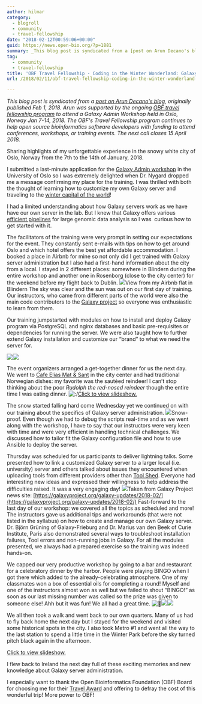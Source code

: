 ```yaml
---
author: hilmar
category:
  - blogroll
  - community
  - travel-fellowship
date: "2018-02-12T00:59:06+00:00"
guid: https://news.open-bio.org/?p=1881
summary: _This blog post is syndicated from a [post on Arun Decano's blog](https://arundecano.wordpress.com/2018/02/01/coding-in-the-winter-wonderland-galaxy-admin-training-in-oslo-2018/), originally published Feb 1, 2018. Arun was supported by the ongoing [OBF travel fellowship program](https://github.com/OBF/obf-docs/blob/master/Travel_fellowships.md) to attend a Galaxy Admin Workshop held in Oslo, Norway Jan 7-14, 2018._ _The OBF's Travel Fellowship program continues to help open source bioinformatics software developers with funding to attend conferences, workshops, or training events. The next call closes 15 April 2018._
tag:
  - community
  - travel-fellowship
title: 'OBF Travel Fellowship - Coding in the Winter Wonderland: Galaxy Admin Training in Oslo, 2018'
url: /2018/02/11/obf-travel-fellowship-coding-in-the-winter-wonderland-galaxy-admin-training-in-oslo-2018/

---
```

_This blog post is syndicated from a [post on Arun Decano's blog](https://arundecano.wordpress.com/2018/02/01/coding-in-the-winter-wonderland-galaxy-admin-training-in-oslo-2018/), originally published Feb 1, 2018. Arun was supported by the ongoing [OBF travel fellowship program](https://github.com/OBF/obf-docs/blob/master/Travel_fellowships.md) to attend a Galaxy Admin Workshop held in Oslo, Norway Jan 7-14, 2018._ _The OBF's Travel Fellowship program continues to help open source bioinformatics software developers with funding to attend conferences, workshops, or training events. The next call closes 15 April 2018._

Sharing highlights of my unforgettable experience in the snowy white city of Oslo, Norway from the 7th to the 14th of January, 2018.

I submitted a last-minute application for the [Galaxy Admin workshop](https://www.elixir-europe.org/events/european-galaxy-administrator-workshop) in the University of Oslo so I was extremely delighted when Dr. Nygard dropped me a message confirming my place for the training. I was thrilled with both the thought of learning how to customize my own Galaxy server and traveling to the [winter capital of the world](http://www.oslobusinessregion.no/oslo-world-winter-capital/)!

I had a limited understanding about how Galaxy servers work as we have have our own server in the lab. But I knew that Galaxy offers various [efficient pipelines](https://galaxyproject.github.io/training-material/) for large genomic data analysis so I was  curious how to get started with it.

The facilitators of the training were very prompt in setting our expectations for the event. They constantly sent e-mails with tips on how to get around Oslo and which hotel offers the best yet affordable accommodation. I booked a place in Airbnb for mine so not only did I get trained with Galaxy server administration but I also had a first-hand information about the city from a local. I stayed in 2 different places: somewhere in Blindern during the entire workshop and another one in Rosenborg (close to the city center) for the weekend before my flight back to Dublin.
![](https://arundecano.files.wordpress.com/2018/02/img-20180112-wa0005.jpg?w=1024&h=768)View from my Airbnb flat in Blindern
The sky was clear and the sun was out on our first day of training. Our instructors, who came from different parts of the world were also the main code contributors to the [Galaxy project](https://galaxyproject.github.io/) so everyone was enthusiastic to learn from them.

Our training jumpstarted with modules on how to install and deploy Galaxy program via PostgreSQL and nginx databases and basic pre-requisites or dependencies for running the server. We were also taught how to further extend Galaxy installation and customize our “brand” to what we need the server for.

[![](https://arundecano.files.wordpress.com/2018/02/mvdoslopic.jpg?w=150&h=113)](https://arundecano.wordpress.com/2018/02/01/coding-in-the-winter-wonderland-galaxy-admin-training-in-oslo-2018/mvdoslopic/)[![](https://arundecano.files.wordpress.com/2018/02/img_20180108_190035_851.jpg?w=150&h=102)](https://arundecano.wordpress.com/2018/02/01/coding-in-the-winter-wonderland-galaxy-admin-training-in-oslo-2018/img_20180108_190035_851/)

The event organizers arranged a get-together dinner for us the next day. We went to [Cafe Elias Mat & Sant](http://www.cafeelias.no/nb/) in the city center and had traditional Norwegian dishes: my favorite was the sautéed reindeer! I can’t stop thinking about the poor _Rudolph the red-nosed reindeer_ though the entire time I was eating dinner. ![:/](https://s1.wp.com/wp-content/mu-plugins/wpcom-smileys/uneasy.svg)[Click to view slideshow.](https://arundecano.wordpress.com/2018/02/01/coding-in-the-winter-wonderland-galaxy-admin-training-in-oslo-2018/#gallery-404-1-slideshow)

The snow started falling hard come Wednesday yet we continued on with our training about the specifics of Galaxy server administration.
![](https://arundecano.files.wordpress.com/2018/02/img_20180111_210420_640.jpg?w=240&h=300)Snow-proof.
Even though we had to debug the scripts real-time and as we went along with the workshop, I have to say that our instructors were very keen with time and were very efficient in handling technical challenges. We discussed how to tailor fit the Galaxy configuration file and how to use Ansible to deploy the server.

Thursday was scheduled for us participants to deliver lightning talks. Some presented how to link a customized Galaxy server to a larger local (i.e. university) server and others talked about issues they encountered when uploading tools from different providers other than [Tool Shed](https://toolshed.g2.bx.psu.edu/). Everyone had interesting new ideas and expressed their willingness to help address the difficulties raised. It was a very engaging day!
![](https://arundecano.files.wordpress.com/2018/02/oslo-admin-class.jpg?w=1075)Taken from Galaxy Project news site: [https://galaxyproject.org/galaxy-updates/2018-02/](https://galaxyproject.org/galaxy-updates/2018-02/)
Fast-forward to the last day of our workshop: we covered all the topics as scheduled and more! The instructors gave us additional tips and workarounds (that were not listed in the syllabus) on how to create and manage our own Galaxy server. Dr. Björn Grüning of Galaxy-Frieburg and Dr. Marius van den Beek of Curie Institute, Paris also demonstrated several ways to troubleshoot installation failures, Tool errors and non-running jobs in Galaxy. For all the modules presented, we always had a prepared exercise so the training was indeed hands-on.

We capped our very productive workshop by going to a bar and restaurant for a celebratory dinner by the harbor. People were playing BINGO when I got there which added to the already-celebrating atmosphere. One of my classmates won a box of essential oils for completing a round! Myself and one of the instructors almost won as well but we failed to shout “BINGO!” as soon as our last missing number was called so the prize was given to someone else! Ahh but it was fun! We all had a great time. ![🙂](https://s0.wp.com/wp-content/mu-plugins/wpcom-smileys/twemoji/2/72x72/1f642.png)[![](https://arundecano.files.wordpress.com/2018/02/img_20180112_235636_778.jpg?w=150&h=84)](https://arundecano.wordpress.com/2018/02/01/coding-in-the-winter-wonderland-galaxy-admin-training-in-oslo-2018/img_20180112_235636_778/)[![](https://arundecano.files.wordpress.com/2018/02/img_20180112_235636_781.jpg?w=150&h=84)](https://arundecano.wordpress.com/2018/02/01/coding-in-the-winter-wonderland-galaxy-admin-training-in-oslo-2018/img_20180112_235636_781/)

We all then took a walk and went back to our own quarters. Many of us had to fly back home the next day but I stayed for the weekend and visited some historical spots in the city. I also took Metro #1 and went all the way to the last station to spend a little time in the Winter Park before the sky turned pitch black again in the afternoon.

[Click to view slideshow.](https://arundecano.wordpress.com/2018/02/01/coding-in-the-winter-wonderland-galaxy-admin-training-in-oslo-2018/#gallery-404-2-slideshow)

I flew back to Ireland the next day full of these exciting memories and new knowledge about Galaxy server administration.

I especially want to thank the Open Bioinformatics Foundation (OBF) Board for choosing me for their [Travel Award](https://news.open-bio.org/2018/01/30/arun-decano-awarded-obf-travel-fellowship/) and offering to defray the cost of this wonderful trip! More power to OBF!

